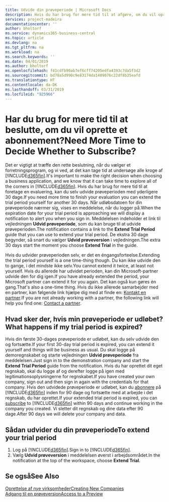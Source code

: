 ```yaml
---
title: Udvide din prøveperiode | Microsoft Docs
description: Hvis du har brug for mere tid til at afgøre, om du vil oprette et abonnement, kan du udvide din prøveperiode.
services: project-madeira
documentationcenter: ''
author: bholtorf
ms.service: dynamics365-business-central
ms.topic: article
ms.devlang: na
ms.tgt_pltfrm: na
ms.workload: na
ms.search.keywords: ''
ms.date: 04/01/2019
ms.author: bholtorf
ms.openlocfilehash: f41cdfb90ab7ef6cff74205edfa4393c7da5f3d2
ms.sourcegitcommit: bd78a5d990c9e83174da1409076c22df8b35eafd
ms.translationtype: HT
ms.contentlocale: da-DK
ms.lasthandoff: 03/31/2019
ms.locfileid: "925966"
---
```

# <a name="need-more-time-to-decide-whether-to-subscribe"></a><span data-ttu-id="521ac-103">Har du brug for mere tid til at beslutte, om du vil oprette et abonnement?</span><span class="sxs-lookup"><span data-stu-id="521ac-103">Need More Time to Decide Whether to Subscribe?</span></span>
<span data-ttu-id="521ac-104">Det er vigtigt at træffe den rette beslutning, når du vælger et forretningsprogram, og vi ved, at det kan tage tid at undersøge alle kroge af [!INCLUDE[d365fin](includes/d365fin_md.md)].</span><span class="sxs-lookup"><span data-stu-id="521ac-104">It's important to make the right decision when choosing a business application, and we know that it can take time to explore all of the corners in [!INCLUDE[d365fin](includes/d365fin_md.md)].</span></span> <span data-ttu-id="521ac-105">Hvis du har brug for mere tid til at foretage en evaluering, kan du selv udvide prøveperioden med yderligere 30 dage.</span><span class="sxs-lookup"><span data-stu-id="521ac-105">If you need more time to finish your evaluation you can extend the trial period yourself for another 30 days.</span></span> <span data-ttu-id="521ac-106">Når udløbsdatoen for din prøveperiode nærmer sig, vises en meddelelse, når du logger på.</span><span class="sxs-lookup"><span data-stu-id="521ac-106">When the expiration date for your trial period is approaching we will display a notification to alert you when you sign in.</span></span> <span data-ttu-id="521ac-107">Meddelelsen indeholder et link til vejledningen **Udvid prøveperiode**, som du kan bruge til at udvide prøveperioden.</span><span class="sxs-lookup"><span data-stu-id="521ac-107">The notification contains a link to the **Extend Trial Period** guide that you can use to extend your trial period.</span></span> <span data-ttu-id="521ac-108">De ekstra 30 dage begynder, så snart du vælger **Udvid prøveversion** i vejledningen.</span><span class="sxs-lookup"><span data-stu-id="521ac-108">The extra 30 days start the moment you choose **Extend Trial** in the guide.</span></span>

<span data-ttu-id="521ac-109">Hvis du udvider prøveperioden selv, er det en éngangsforteelse.</span><span class="sxs-lookup"><span data-stu-id="521ac-109">Extending the trial period yourself is a one time-thing though.</span></span> <span data-ttu-id="521ac-110">Du kan ikke udvide den to gange, i det mindste ikke selv.</span><span class="sxs-lookup"><span data-stu-id="521ac-110">You cannot extend it twice, at least not yourself.</span></span> <span data-ttu-id="521ac-111">Hvis du allerede har udvidet perioden, kan din Microsoft-partner udvide den for dig igen.</span><span class="sxs-lookup"><span data-stu-id="521ac-111">If you have already extended the period, your Microsoft partner can extend it for you again.</span></span> <span data-ttu-id="521ac-112">Det kan også kun gøres én gang.</span><span class="sxs-lookup"><span data-stu-id="521ac-112">That's also a one-time thing.</span></span> <span data-ttu-id="521ac-113">Hvis du ikke allerede samarbejder med en partner, kan følgende link hjælpe dig med at finde en: [Kontakt en partner](https://go.microsoft.com/fwlink/?linkid=2038439).</span><span class="sxs-lookup"><span data-stu-id="521ac-113">If you are not already working with a partner, the following link will help you find one: [Contact a partner](https://go.microsoft.com/fwlink/?linkid=2038439).</span></span>

## <a name="what-happens-if-my-trial-period-is-expired"></a><span data-ttu-id="521ac-114">Hvad sker der, hvis min prøveperiode er udløbet?</span><span class="sxs-lookup"><span data-stu-id="521ac-114">What happens if my trial period is expired?</span></span>
<span data-ttu-id="521ac-115">Hvis din første 30-dages prøveperiode er udløbet, kan du selv udvide den og fortsætte.</span><span class="sxs-lookup"><span data-stu-id="521ac-115">If your first 30-day trial period is expired, you can extend it yourself and things will be business as usual.</span></span> <span data-ttu-id="521ac-116">Du skal logge på demoregnskabet og starte vejledningen **Udvid prøveperiode** fra meddelelsen.</span><span class="sxs-lookup"><span data-stu-id="521ac-116">Just sign in to the demonstration company and start the **Extend Trial Period** guide from the notification.</span></span> <span data-ttu-id="521ac-117">Hvis du har oprettet dit eget regnskab, skal du logge af og derefter logge på igen med legitimationsoplysningerne for regnskabet.</span><span class="sxs-lookup"><span data-stu-id="521ac-117">If you have created your own company, sign out and then sign in again with the credentials for that company.</span></span> <span data-ttu-id="521ac-118">Hvis den udvidede prøveperiode er udløbet, kan du [abonnere](https://go.microsoft.com/fwlink/?linkid=828659) på [!INCLUDE[d365fin](includes/d365fin_md.md)] inden for 90 dage og fortsætte med at arbejde i det regnskab, du har oprettet.</span><span class="sxs-lookup"><span data-stu-id="521ac-118">If your extended trial period is expired, you can [subscribe](https://go.microsoft.com/fwlink/?linkid=828659) to [!INCLUDE[d365fin](includes/d365fin_md.md)] within 90 days and continue working in the company you created.</span></span> <span data-ttu-id="521ac-119">Vi sletter dit regnskab og dine data efter 90 dage.</span><span class="sxs-lookup"><span data-stu-id="521ac-119">After 90 days we will delete your company and data.</span></span> 

## <a name="to-extend-your-trial-period"></a><span data-ttu-id="521ac-120">Sådan udvider du din prøveperiode</span><span class="sxs-lookup"><span data-stu-id="521ac-120">To extend your trial period</span></span>
1. <span data-ttu-id="521ac-121">Log på [!INCLUDE[d365fin](includes/d365fin_md.md)].</span><span class="sxs-lookup"><span data-stu-id="521ac-121">Sign in to [!INCLUDE[d365fin](includes/d365fin_md.md)].</span></span>
2. <span data-ttu-id="521ac-122">Vælg **Udvid prøveversion** i meddelelsen øverst i arbejdsområdet.</span><span class="sxs-lookup"><span data-stu-id="521ac-122">In the notification at the top of the workspace, choose **Extend Trial**.</span></span>

## <a name="see-also"></a><span data-ttu-id="521ac-123">Se også</span><span class="sxs-lookup"><span data-stu-id="521ac-123">See Also</span></span>
[<span data-ttu-id="521ac-124">Oprettelse af nye virksomheder</span><span class="sxs-lookup"><span data-stu-id="521ac-124">Creating New Companies</span></span>](about-new-company.md)  
[<span data-ttu-id="521ac-125">Adgang til en prøveversion</span><span class="sxs-lookup"><span data-stu-id="521ac-125">Access to a Preview</span></span>](across-preview.md)  
